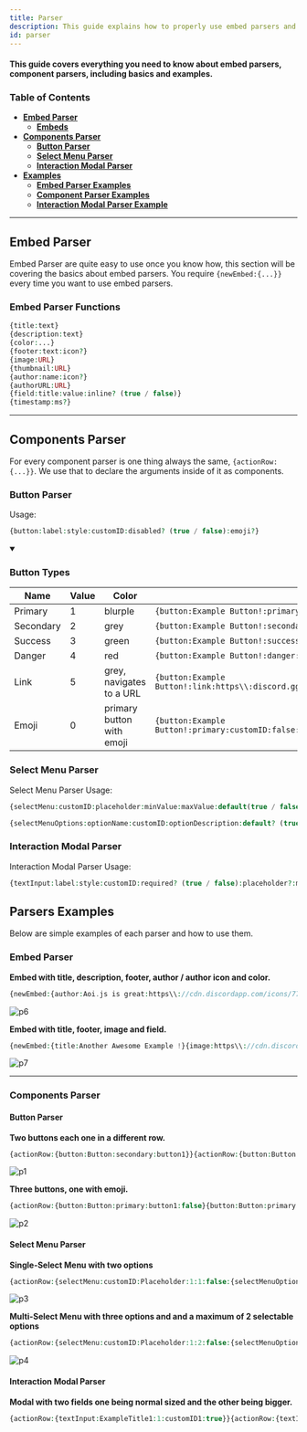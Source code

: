 ```yaml
---
title: Parser
description: This guide explains how to properly use embed parsers and component parsers. Including basics and examples.
id: parser
---
```


#### This guide covers everything you need to know about embed parsers, component parsers, including basics and examples.

### Table of Contents

- **[Embed Parser](#embed-parser)**
    - **[Embeds](#embed-parser-functions)**
- **[Components Parser](#components-parser)**
    - **[Button Parser](#button-parser)**
    - **[Select Menu Parser](#select-menu-parser)**
    - **[Interaction Modal Parser](#interaction-modal-parser)**
- **[Examples](#parsers-examples)**
    - **[Embed Parser Examples](#embed-parser-1)**
    - **[Component Parser Examples](#components-parser-1)**
    - **[Interaction Modal Parser Example](#interaction-modal-parser-1)**

---

## Embed Parser

Embed Parser are quite easy to use once you know how, this section will be covering the basics about embed parsers. You
require `{newEmbed:{...}}` every time you want to use embed parsers.

### Embed Parser Functions

```php
{title:text}
{description:text}
{color:...}
{footer:text:icon?}
{image:URL}
{thumbnail:URL}
{author:name:icon?}
{authorURL:URL}
{field:title:value:inline? (true / false)}
{timestamp:ms?}
``` 

---

## Components Parser

For every component parser is one thing always the same, `{actionRow:{...}}`. We use that to declare the arguments
inside of it as components.

### Button Parser

Usage:

```php
{button:label:style:customID:disabled? (true / false):emoji?}
```

<details open>
  <summary><h3> Button Types </h3></summary>

| Name      | Value | Color                     |                                                                     |
| --------- | ----- | ------------------------- | ------------------------------------------------------------------- |
| Primary   | 1     | blurple                   | `{button:Example Button!:primary:customID:false}`                   |
| Secondary | 2     | grey                      | `{button:Example Button!:secondary:customID:false}`                 |
| Success   | 3     | green                     | `{button:Example Button!:success:customID:false}`                   |
| Danger    | 4     | red                       | `{button:Example Button!:danger:customID:false}`                    |
| Link      | 5     | grey, navigates to a URL  | `{button:Example Button!:link:https\\:discord.gg:false}`            |
| Emoji     | 0     | primary button with emoji | `{button:Example Button!:primary:customID:false:emojiName,emojiID}` |

</details>

### Select Menu Parser

Select Menu Parser Usage:

```php
{selectMenu:customID:placeholder:minValue:maxValue:default(true / false):...options}

{selectMenuOptions:optionName:customID:optionDescription:default? (true / false):emoji?}
```

### Interaction Modal Parser

Interaction Modal Parser Usage:

```php
{textInput:label:style:customID:required? (true / false):placeholder?:minLength?:maxLength?:defaultValue?}
```

## Parsers Examples

Below are simple examples of each parser and how to use them.

### Embed Parser

**Embed with title, description, footer, author / author icon and color.**

```php
{newEmbed:{author:Aoi.js is great:https\\://cdn.discordapp.com/icons/773352845738115102/f6b0d1a62a83397976ea441c5377e6ad.png?size=128}{title:Awesome Example!}{description:I love embed parsers!}{footer:Example #1}{color:Blue}}
```

![p6](https://cdn.discordapp.com/attachments/1082168708866244648/1083396341700509806/FaxNjvTgSgAAAABJRU5ErkJggg.png)

**Embed with title, footer, image and field.**

```php
{newEmbed:{title:Another Awesome Example !}{image:https\\://cdn.discordapp.com/icons/773352845738115102/f6b0d1a62a83397976ea441c5377e6ad.png?size=128}{field:This is a field title!:And a field description which is not inline!:false}{footer:Example #2}}
```

![p7](https://cdn.discordapp.com/attachments/1082168708866244648/1083396990748082186/BfoyHlnHsnAAAAABJRU5ErkJggg.png)

---

### Components Parser

#### Button Parser

**Two buttons each one in a different row.**

```php
{actionRow:{button:Button:secondary:button1}}{actionRow:{button:Button:primary:button2}}
```

![p1](https://cdn.discordapp.com/attachments/1082168708866244648/1083392358432907314/dvL1tTWTKr5XAtObQXoDKdAaFBABW0qNRQuS4MfqY3BqCVX3p6DhpdDniKRPAARB6AUtoahKIxkgL6UUCUBSgTlUokGgAJCQlndtfW7v8D2oqgaR3Vc5kAAAAASUVORK5CYII.png)

**Three buttons, one with emoji.**

```php
{actionRow:{button:Button:primary:button1:false}{button:Button:primary:button2:false}{button:Button:danger:button3:false:👋}}
```

![p2](https://cdn.discordapp.com/attachments/1082168708866244648/1083392751682461726/bib8jCUT87kAAAAASUVORK5CYII.png)

#### Select Menu Parser

**Single-Select Menu with two options**

```php
{actionRow:{selectMenu:customID:Placeholder:1:1:false:{selectMenuOptions:Option1:1:OptionDescription1:false:👋}{selectMenuOptions:Option2:2:OptionDescription2:false}}}
```

![p3](https://cdn.discordapp.com/attachments/1082168708866244648/1083394531761852487/BjEAAAAASUVORK5CYII.png)

**Multi-Select Menu with three options and and a maximum of 2 selectable options**

```php
{actionRow:{selectMenu:customID:Placeholder:1:2:false:{selectMenuOptions:Option1:1:OptionDescription1:false:👋}{selectMenuOptions:Option2:2:OptionDescription2:false}{selectMenuOptions:Option3:3:OptionDescription3:false}}}
```

![p4](https://cdn.discordapp.com/attachments/1082168708866244648/1083395398644801576/NldoS3qUfRiJnLxWBiKYhLE9RBYxux7SGFaEABShAAQrsSQFtFTDihoG4B4jFYjcuV2vm3z2kNvPDl9SSAAAAAElFTkSuQmCC.png)

#### Interaction Modal Parser

**Modal with two fields one being normal sized and the other being bigger.**

```php
{actionRow:{textInput:ExampleTitle1:1:customID1:true}}{actionRow:{textInput:ExampleTitle2:2:customID2:false}}
```

<!--- links -->

[1]: #embed-parsers
[embed-example]: https://cdn.discordapp.com/attachments/1061712111052521493/1061764337691279460/image_3.png
[aoi-github]: https://github.com/akaruidevelopment/aoi.js#v6
[ayaka-parser]: https://github.com/usersatoshi/parsers#main